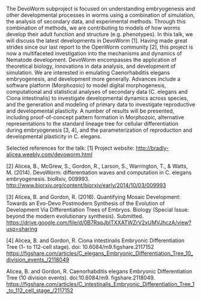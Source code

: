 The DevoWorm subproject is focused on understanding embryogenesis and other developmental processes in worms using a combination of simulation, the analysis of secondary data, and experimental methods. Through this combination of methods, we are contributing to models of how worms develop their adult function and structure (e.g. phenotypes). In this talk, we will discuss the latest developments in DevoWorm [1]. Having made great strides since our last report to the OpenWorm community [2], this project is now a multifaceted investigation into the mechanisms and dynamics of Nematode development. DevoWorm encompasses the application of theoretical biology, innovations in data analysis, and development of simulation. We are interested in emulating Caenorhabditis elegans embryogenesis, and development more generally. Advances include a software platform (Morphozoic) to model digital morphogenesis, computational and statistical analyses of secondary data (C. elegans and Ciona intestinalis) to investigate developmental dynamics across species, and the generation and modeling of primary data to investigate reproductive and developmental plasticity. A number of results will be presented, including proof-of-concept pattern formation in Morphozoic, alternative representations to the standard lineage tree for cellular differentiation during embryogenesis [3, 4], and the parameterization of reproduction and developmental plasticity in C. elegans.

Selected references for the talk:
[1] Project website: http://bradly-alicea.weebly.com/devoworm.html

[2] Alicea, B., McGrew, S., Gordon, R., Larson, S., Warrington, T., & Watts, M. (2014). DevoWorm: differentiation waves and computation in C. elegans embryogenesis. bioRxiv, 009993. http://www.biorxiv.org/content/biorxiv/early/2014/10/03/009993

[3] Alicea, B. and Gordon, R. (2016). Quantifying Mosaic Development: Towards an Evo-Devo Postmodern Synthesis of the Evolution of Development Via Differentiation Trees of Embryos. Biology (Special Issue: beyond the modern evolutionary synthesis). Submitted.
https://drive.google.com/file/d/0B7RsqJbITXXATWZrV2xUMVJhczA/view?usp=sharing

[4] Alicea, B. and Gordon, R.  Ciona intestinalis Embryonic Differentiation Tree (1- to 112-cell stage). doi: 10.6084/m9.figshare.2117152
https://figshare.com/articles/C_elegans_Embryonic_Differentiation_Tree_10_division_events_/2118049

Alicea, B. and Gordon, R.  Caenorhabditis elegans Embryonic Differentiation Tree (10 division events). doi:10.6084/m9. figshare.2118049.
https://figshare.com/articles/C_intestinalis_Embryonic_Differentiation_Tree_1_to_112_cell_stage_/2117152
